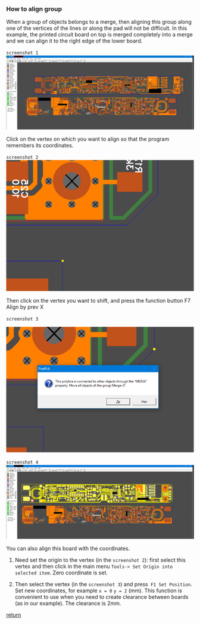 ### How to align group

When a group of objects belongs to a merge, then aligning this group along one of the vertices of the lines or along the pad will not be difficult. In this example, the printed circuit board on top is merged completely into a merge and we can align it to the right edge of the lower board.

`screenshot 1`
![](pictures/align_gr1.png) 

Click on the vertex on which you want to align so that the program remembers its coordinates. 

`screenshot 2`
![](pictures/align_gr2.png) 

Then click on the vertex you want to shift, and press the function button F7 Align by prev X

`screenshot 3`

![](pictures/align_gr3.png) 

`screenshot 4`
![](pictures/align_gr4.png) 

You can also align this board with the coordinates. 

1) Need set the origin to the vertex (in the `screenshot 2`): first select this vertex and then click in the main menu `Tools-> Set Origin into selected item`. Zero coordinate is set. 

2) Then select the vertex (in the `screenshot 3`) and press` F1 Set Position`. Set new coordinates, for example `x = 0` `y = 2` (mm). This function is convenient to use when you need to create clearance between boards (as in our example). The clearance is 2mm.

[return](How_to.md)
